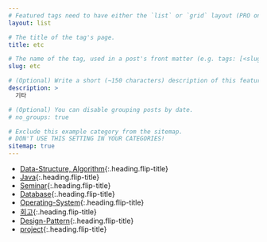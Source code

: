 ```yaml
---
# Featured tags need to have either the `list` or `grid` layout (PRO only).
layout: list

# The title of the tag's page.
title: etc

# The name of the tag, used in a post's front matter (e.g. tags: [<slug>]).
slug: etc

# (Optional) Write a short (~150 characters) description of this featured tag.
description: >
  기타

# (Optional) You can disable grouping posts by date.
# no_groups: true

# Exclude this example category from the sitemap.
# DON'T USE THIS SETTING IN YOUR CATEGORIES!
sitemap: true
---
```


* [Data-Structure, Algorithm]{:.heading.flip-title}
* [Java]{:.heading.flip-title}
* [Seminar]{:.heading.flip-title}
* [Database]{:.heading.flip-title}
* [Operating-System]{:.heading.flip-title}
* [회고]{:.heading.flip-title}
* [Design-Pattern]{:.heading.flip-title}
* [project]{:.heading.flip-title}

[Data-Structure, Algorithm]: /data-structure-algorithm/
[Java]: /java/
[Seminar]: /seminar/
[Database]: /database/
[Operating-System]: /operating-system/
[회고]: /reminiscence/
[Design-Pattern]: /design-pattern/
[project]: /project/